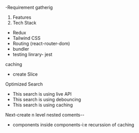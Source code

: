 -Requirement gatherig
 1. Features
 2. Tech Stack
   - Redux
   - Tailwind CSS
   - Routing (react-router-dom)
   - bundler
   - testing linrary- jest


   caching
  - create Slice

  Optimized Search
  - This search is using live API
  - This search is using debouncing
  - This search is using caching
   
   Next-create n level nested coments--
   - components inside components-i:e recurssion of caching